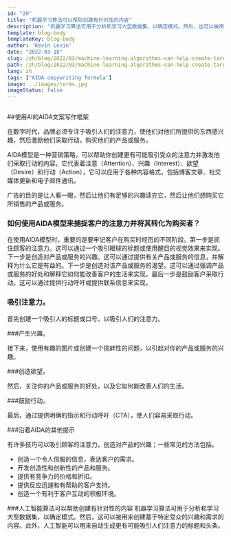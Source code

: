 ```yaml
---
id: "20"
title: "机器学习算法可以帮助创建有针对性的内容"
description: "机器学习算法可用于分析和学习大型数据集，以确定模式。然后，这可以被用来创建基于特定受众兴趣的内容。通过使用机器学习，企业可以创建与客户更相关的内容，这将有助于增加销售。"
template: blog-body
templateKey: blog-body
author: 'Kevin Levin'
date: "2022-03-18"
slug: /zh/blog/2022/03/machine-learning-algorithms-can-help-create-targeted-content
path: /zh/blog/2022/03/machine-learning-algorithms-can-help-create-targeted-content
lang: zh
tags: ["AIDA copywriting formula"]
image: ../images/terms.jpg
imageStatus: false
---
```

```toc
```
##使用AI的AIDA文案写作框架

在数字时代，品牌必须专注于吸引人们的注意力，使他们对他们所提供的东西感兴趣，然后激励他们采取行动，购买他们的产品或服务。

AIDA模型是一种营销策略，可以帮助你创建更有可能吸引受众的注意力并激发他们采取行动的内容。它代表着注意（Attention）、兴趣（Interest）、欲望（Desire）和行动（Action），它可以应用于各种内容格式，包括博客文章、社交媒体更新和电子邮件通讯。

广告的目的是让人看一眼，然后让他们有足够的兴趣读完它，然后让他们想购买它所销售的产品或服务。

### 如何使用AIDA模型来捕捉客户的注意力并将其转化为购买者？

在使用AIDA模型时，重要的是要牢记客户在购买时经历的不同阶段。第一步是抓住顾客的注意力。这可以通过一个吸引眼球的标题或使用醒目的视觉效果来实现。下一步是创造对产品或服务的兴趣。这可以通过提供有关产品或服务的信息，并解释为什么它是有益的。下一步是创造对该产品或服务的渴望。这可以通过强调产品或服务的好处和解释它如何能改善客户的生活来实现。最后一步是鼓励客户采取行动。这可以通过提供行动呼吁或提供联系信息来实现。

### 吸引注意力。

首先创建一个吸引人的标题或口号，以吸引人们的注意力。


###产生兴趣。

接下来，使用有趣的图片或创建一个挑衅性的问题，以引起对你的产品或服务的兴趣。

###创造欲望。

然后，关注你的产品或服务的好处，以及它如何能改善人们的生活。

###鼓励行动。


最后，通过提供明确的指示和行动呼吁（CTA），使人们容易采取行动。


###沿着AIDA的其他提示

有许多技巧可以吸引顾客的注意力，创造对产品的兴趣；一些常见的方法包括。

- 创造一个令人信服的信息，表达客户的需求。
- 开发创造性和创新性的产品和服务。
- 提供有竞争力的价格和折扣。
- 提供反应迅速和有帮助的客户支持。
- 创造一个有利于客户互动的积极环境。

###人工智能算法可以帮助创建有针对性的内容
机器学习算法可用于分析和学习大型数据集，以确定模式。然后，这可以被用来创建基于特定受众的兴趣和需求的内容。此外，人工智能可以用来自动生成更有可能吸引人们注意力的标题和头条。
